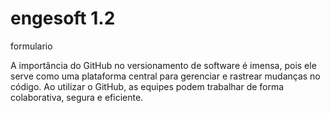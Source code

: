 # engesoft 1.2

formulario


A importância do GitHub no versionamento de software é imensa, pois ele serve como uma plataforma central para gerenciar e rastrear mudanças no código. Ao utilizar o GitHub, as equipes podem trabalhar de forma colaborativa, segura e eficiente.
